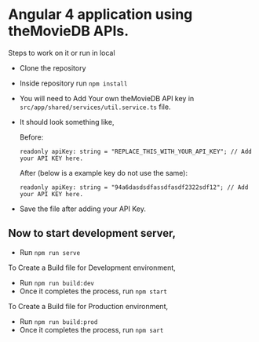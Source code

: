 # Angular 4 application using theMovieDB APIs.

Steps to work on it or run in local

- Clone the repository
- Inside repository run `npm install`
- You will need to Add Your own theMovieDB API key in `src/app/shared/services/util.service.ts` file.
- It should look something like,

  Before:
  ```
  readonly apiKey: string = "REPLACE_THIS_WITH_YOUR_API_KEY"; // Add your API KEY here.
  ```
  After (below is a example key do not use the same):
  ```
  readonly apiKey: string = "94a6dasdsdfassdfasdf2322sdf12"; // Add your API KEY here.
  ```
- Save the file after adding your API Key.

## Now to start development server,

- Run `npm run serve`

To Create a Build file for Development environment,

- Run `npm run build:dev`
- Once it completes the process, run `npm start`

To Create a Build file for Production environment,

- Run `npm run build:prod`
- Once it completes the process, run `npm sart`
